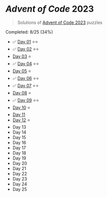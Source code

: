 # _Advent of Code_ 2023

> Solutions of [Advent of Code 2023](http://adventofcode.com/2023/) puzzles

Completed: 8/25 (34%)

-   ✅ [Day 01](https://github.com/ssynowiec/AdventOfCode/tree/main/2023/Day%2001) ⭐⭐
-   ✅ [Day 02](https://github.com/ssynowiec/AdventOfCode/tree/main/2023/Day%2002) ⭐⭐
-   [Day 03](https://github.com/ssynowiec/AdventOfCode/tree/main/2023/Day%2003) ⭐
-   ✅ [Day 04](https://github.com/ssynowiec/AdventOfCode/tree/main/2023/Day%2004) ⭐⭐
-   [Day 05](https://github.com/ssynowiec/AdventOfCode/tree/main/2023/Day%2005) ⭐
-   ✅ [Day 06](https://github.com/ssynowiec/AdventOfCode/tree/main/2023/Day%2006) ⭐⭐
-   ✅ [Day 07](https://github.com/ssynowiec/AdventOfCode/tree/main/2023/Day%2007) ⭐⭐
-   [Day 08](https://github.com/ssynowiec/AdventOfCode/tree/main/2023/Day%2008) ⭐
-   ✅ [Day 09](https://github.com/ssynowiec/AdventOfCode/tree/main/2023/Day%2009) ⭐⭐
-   [Day 10](https://github.com/ssynowiec/AdventOfCode/tree/main/2023/Day%2010) ⭐
-   [Day 11](https://github.com/ssynowiec/AdventOfCode/tree/main/2023/Day%2011)
-   [Day 12](https://github.com/ssynowiec/AdventOfCode/tree/main/2023/Day%2012) ⭐
-   Day 13
-   Day 14
-   Day 15
-   Day 16
-   Day 17
-   Day 18
-   Day 19
-   Day 20
-   Day 21
-   Day 22
-   Day 23
-   Day 24
-   Day 25
